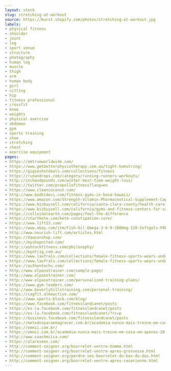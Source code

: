```yaml
---
layout: stock
slug: stretching-at-workout
source: https://burst.shopify.com/photos/stretching-at-workout.jpg
labels:
- physical fitness
- shoulder
- joint
- leg
- sport venue
- structure
- photography
- human leg
- muscle
- thigh
- arm
- human body
- girl
- sitting
- hip
- fitness professional
- crossfit
- knee
- weights
- physical exercise
- abdomen
- gym
- sports training
- shoe
- stretching
- chest
- exercise equipment
pages:
- https://amtrueworldwide.com/
- https://www.getbetterphysiotherapy.com.au/tight-hamstring/
- https://gigieshotdeals.com/collections/fitness
- https://runandreps.com/category/running-runners-workouts/
- http://inchandpounds.com/winter-best-time-weight-loss/
- https://twitter.com/propellofitness?lang=en
- https://www.cleancoconut.com/
- http://www.bodhidevi.com/fitness-gyms-in-kona-hawaii/
- https://www.amazon.com/Strength-Vitamin-Pharmaceutical-Supplement-Capsules/dp/B00WKYYDUC
- https://www.bizbuysell.com/california/santa-clara-county/health-care-companies-for-sale/
- https://www.bizbuysell.com/california/gyms-and-fitness-centers-for-sale/
- https://colloidalearth.com/pages/feel-the-difference
- https://startketo.com/keto-constipation-cure/
- https://www.lift23.com/
- https://www.ebay.com/itm/Fish-Oil-Omega-3-6-9-2000mg-120-Softgels-FRESH-DHA-EPA-w-800-EPA-600-DHA-VIT-/222966483950
- http://www.nourish-lift.com/articles.html
- https://dawsonshop.com/
- https://myshopnited.com/
- http://ashrockfitness.com/philosophy/
- https://myotrig.com.au/
- https://www.laufrals.com/collections/female-fitness-sports-wears-under-cad-40-staff-picks
- https://www.laufrals.com/collections/female-fitness-sports-wears-under-cad-40-staff-picks/leggings
- https://authentechs.com/
- http://www.elpasotrainer.com/sample-page/
- http://www.elpasotrainer.com/
- http://www.elpasotrainer.com/personalized-training-plans/
- https://www.gym-leaders.com/
- http://www.beverlyhillstraining.com/personal-training/
- https://cagfit.almaactive.com/
- https://www.sports-block.com/blog/
- https://www.facebook.com/fitnesslandcanet/posts
- https://es-la.facebook.com/fitnesslandcanet/posts
- https://es-la.facebook.com/fitnesslandcanet/?rc=p
- https://business.facebook.com/fitnesslandcanet/posts
- https://metodosparaemagrecer.com.br/academia-nunca-mais-treine-em-casa-em-apenas-20-minutos-diarios/
- https://omnii.com.br/
- https://omnii.com.br/academia-nunca-mais-treine-em-casa-em-apenas-20-minutos-diarios/
- http://www.coachmiica.com/
- https://alaroseen.com/
- http://comment-soigner.org/bourrelet-ventre-homme.html
- http://comment-soigner.org/bourrelet-ventre-apres-grossesse.html
- http://comment-soigner.org/perdre-ses-bourrelet-du-bas-du-dos.html
- http://comment-soigner.org/bourrelet-ventre-apres-cesarienne.html
---
```

